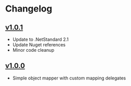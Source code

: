 # Changelog

## [v1.0.1]
 - Update to .NetStandard 2.1
 - Update Nuget references
 - Minor code cleanup

## [v1.0.0]
 - Simple object mapper with custom mapping delegates
 

[v1.0.1]: https://github.com/wernervn/WVN.SimpleMapper/releases/tag/1.0.1
[v1.0.0]: https://github.com/wernervn/WVN.SimpleMapper/releases/tag/1.0.0